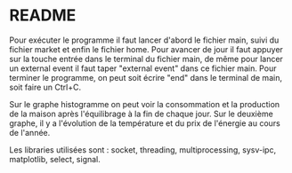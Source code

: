 # README

Pour exécuter le programme il faut lancer d'abord le fichier main, suivi du fichier market et enfin le fichier home.
Pour avancer de jour il faut appuyer sur la touche entrée dans le terminal du fichier main, de même pour lancer un external event il faut taper "external event" dans ce fichier main. Pour terminer le programme, on peut soit écrire "end" dans le terminal de main, soit faire un Ctrl+C.

Sur le graphe histogramme on peut voir la consommation et la production de la maison après l'équilibrage à la fin de chaque jour. Sur le deuxième graphe, il y a l'évolution de la température et du prix de l'énergie au cours de l'année.

Les libraries utilisées sont : socket, threading, multiprocessing, sysv-ipc, matplotlib, select, signal.
